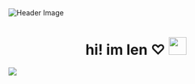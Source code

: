 ## 
![Header Image](https://i.pinimg.com/736x/2d/15/51/2d1551c086f9ad2a07ea1126037c665a.jpg)
<h1 align="center"><b> hi! im len ♡ </b>
<img src="https://i.pinimg.com/originals/2f/1a/b4/2f1ab4adffb51d6f565a2eeaea71cfa9.gif" width="35"></h1>
<p align="center">

  <a href="https://github.com/DenverCoder1/readme-typing-svg"><img src="https://readme-typing-svg.herokuapp.com?font=Time+New+Roman&color=pink&size=25&center=true&vCenter=true&width=600&height=100&lines=&hearts;++;self-taught+front-end+developer,;software+development+Student,;future+gamedev,;active+learner,;Love+to+learn+new+stuffs..<3"></a>

</p>
<!--
**lnmvx/lnmvx** is a ✨ _special_ ✨ repository because its `README.md` (this file) appears on your GitHub profile.

Here are some ideas to get you started:

- 🔭 I’m currently working on ...
- 🌱 I’m currently learning ...
- 👯 I’m looking to collaborate on ...
- 🤔 I’m looking for help with ...
- 💬 Ask me about ...
- 📫 How to reach me: ...
- 😄 Pronouns: ...
- ⚡ Fun fact: ...
-->
